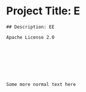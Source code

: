 # Project Title: E

    ## Description: EE

    Apache License 2.0

    






    Some more normal text here
    
    
    
    
